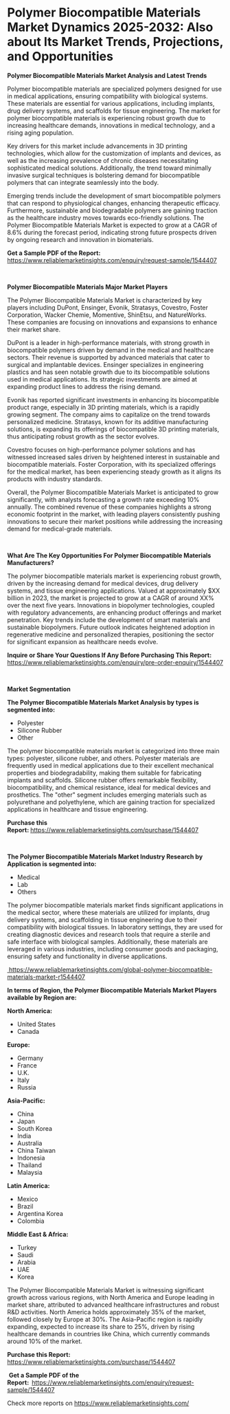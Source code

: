 <p><h1>Polymer Biocompatible Materials Market Dynamics 2025-2032: Also about Its Market Trends, Projections, and Opportunities</h1></p><p><strong>Polymer Biocompatible Materials Market Analysis and Latest Trends</strong></p>
<p><p>Polymer biocompatible materials are specialized polymers designed for use in medical applications, ensuring compatibility with biological systems. These materials are essential for various applications, including implants, drug delivery systems, and scaffolds for tissue engineering. The market for polymer biocompatible materials is experiencing robust growth due to increasing healthcare demands, innovations in medical technology, and a rising aging population. </p><p>Key drivers for this market include advancements in 3D printing technologies, which allow for the customization of implants and devices, as well as the increasing prevalence of chronic diseases necessitating sophisticated medical solutions. Additionally, the trend toward minimally invasive surgical techniques is bolstering demand for biocompatible polymers that can integrate seamlessly into the body.</p><p>Emerging trends include the development of smart biocompatible polymers that can respond to physiological changes, enhancing therapeutic efficacy. Furthermore, sustainable and biodegradable polymers are gaining traction as the healthcare industry moves towards eco-friendly solutions. The Polymer Biocompatible Materials Market is expected to grow at a CAGR of 8.6% during the forecast period, indicating strong future prospects driven by ongoing research and innovation in biomaterials.</p></p>
<p><strong>Get a Sample PDF of the Report:&nbsp;</strong> <a href="https://www.reliablemarketinsights.com/enquiry/request-sample/1544407?utm_campaign=2206&utm_medium=2&utm_source=Github&utm_content=ia&utm_term=01022025&utm_id=polymer-biocompatible-materials">https://www.reliablemarketinsights.com/enquiry/request-sample/1544407</a></p>
<p>&nbsp;</p>
<p><strong>Polymer Biocompatible Materials Major Market Players</strong></p>
<p><p>The Polymer Biocompatible Materials Market is characterized by key players including DuPont, Ensinger, Evonik, Stratasys, Covestro, Foster Corporation, Wacker Chemie, Momentive, ShinEtsu, and NatureWorks. These companies are focusing on innovations and expansions to enhance their market share.</p><p>DuPont is a leader in high-performance materials, with strong growth in biocompatible polymers driven by demand in the medical and healthcare sectors. Their revenue is supported by advanced materials that cater to surgical and implantable devices. Ensinger specializes in engineering plastics and has seen notable growth due to its biocompatible solutions used in medical applications. Its strategic investments are aimed at expanding product lines to address the rising demand.</p><p>Evonik has reported significant investments in enhancing its biocompatible product range, especially in 3D printing materials, which is a rapidly growing segment. The company aims to capitalize on the trend towards personalized medicine. Stratasys, known for its additive manufacturing solutions, is expanding its offerings of biocompatible 3D printing materials, thus anticipating robust growth as the sector evolves.</p><p>Covestro focuses on high-performance polymer solutions and has witnessed increased sales driven by heightened interest in sustainable and biocompatible materials. Foster Corporation, with its specialized offerings for the medical market, has been experiencing steady growth as it aligns its products with industry standards.</p><p>Overall, the Polymer Biocompatible Materials Market is anticipated to grow significantly, with analysts forecasting a growth rate exceeding 10% annually. The combined revenue of these companies highlights a strong economic footprint in the market, with leading players consistently pushing innovations to secure their market positions while addressing the increasing demand for medical-grade materials.</p></p>
<p>&nbsp;</p>
<p><strong>What Are The Key Opportunities For Polymer Biocompatible Materials Manufacturers?</strong></p>
<p><p>The polymer biocompatible materials market is experiencing robust growth, driven by the increasing demand for medical devices, drug delivery systems, and tissue engineering applications. Valued at approximately $XX billion in 2023, the market is projected to grow at a CAGR of around XX% over the next five years. Innovations in biopolymer technologies, coupled with regulatory advancements, are enhancing product offerings and market penetration. Key trends include the development of smart materials and sustainable biopolymers. Future outlook indicates heightened adoption in regenerative medicine and personalized therapies, positioning the sector for significant expansion as healthcare needs evolve.</p></p>
<p><strong>Inquire or Share Your Questions If Any Before Purchasing This Report:</strong> <a href="https://www.reliablemarketinsights.com/enquiry/pre-order-enquiry/1544407?utm_campaign=2206&utm_medium=2&utm_source=Github&utm_content=ia&utm_term=01022025&utm_id=polymer-biocompatible-materials">https://www.reliablemarketinsights.com/enquiry/pre-order-enquiry/1544407</a></p>
<p>&nbsp;</p>
<p><strong>Market Segmentation</strong></p>
<p><strong>The Polymer Biocompatible Materials Market Analysis by types is segmented into:</strong></p>
<p><ul><li>Polyester</li><li>Silicone Rubber</li><li>Other</li></ul></p>
<p><p>The polymer biocompatible materials market is categorized into three main types: polyester, silicone rubber, and others. Polyester materials are frequently used in medical applications due to their excellent mechanical properties and biodegradability, making them suitable for fabricating implants and scaffolds. Silicone rubber offers remarkable flexibility, biocompatibility, and chemical resistance, ideal for medical devices and prosthetics. The "other" segment includes emerging materials such as polyurethane and polyethylene, which are gaining traction for specialized applications in healthcare and tissue engineering.</p></p>
<p><strong>Purchase this Report:&nbsp;</strong><a href="https://www.reliablemarketinsights.com/purchase/1544407?utm_campaign=2206&utm_medium=2&utm_source=Github&utm_content=ia&utm_term=01022025&utm_id=polymer-biocompatible-materials">https://www.reliablemarketinsights.com/purchase/1544407</a></p>
<p>&nbsp;</p>
<p><strong>The Polymer Biocompatible Materials Market Industry Research by Application is segmented into:</strong></p>
<p><ul><li>Medical</li><li>Lab</li><li>Others</li></ul></p>
<p><p>The polymer biocompatible materials market finds significant applications in the medical sector, where these materials are utilized for implants, drug delivery systems, and scaffolding in tissue engineering due to their compatibility with biological tissues. In laboratory settings, they are used for creating diagnostic devices and research tools that require a sterile and safe interface with biological samples. Additionally, these materials are leveraged in various industries, including consumer goods and packaging, ensuring safety and functionality in diverse applications.</p></p>
<p><a href="https://www.reliablemarketinsights.com/global-polymer-biocompatible-materials-market-r1544407?utm_campaign=2206&utm_medium=2&utm_source=Github&utm_content=ia&utm_term=01022025&utm_id=polymer-biocompatible-materials">&nbsp;https://www.reliablemarketinsights.com/global-polymer-biocompatible-materials-market-r1544407</a></p>
<p><strong>In terms of Region, the Polymer Biocompatible Materials Market Players available by Region are:</strong></p>
<p>
    <p> <strong> North America: </strong>
        <ul>
            <li>United States</li>
            <li>Canada</li>
        </ul>
        </p> 
    <p> <strong> Europe: </strong>
        <ul>
            <li>Germany</li>
            <li>France</li>
            <li>U.K.</li>
            <li>Italy</li>
            <li>Russia</li>
        </ul>
        </p> 
    <p> <strong> Asia-Pacific: </strong>
        <ul>
            <li>China</li>
            <li>Japan</li>
            <li>South Korea</li>
            <li>India</li>
            <li>Australia</li>
            <li>China Taiwan</li>
            <li>Indonesia</li>
            <li>Thailand</li>
            <li>Malaysia</li>
        </ul>
        </p> 
    <p> <strong> Latin America: </strong>
        <ul>
            <li>Mexico</li>
            <li>Brazil</li>
            <li>Argentina Korea</li>
            <li>Colombia</li>
        </ul>
        </p> 
    <p> <strong> Middle East & Africa: </strong>
        <ul>
            <li>Turkey</li>
            <li>Saudi</li>
            <li>Arabia</li>
            <li>UAE</li>
            <li>Korea</li>
        </ul>
    </p>
    </p>
<p><p>The Polymer Biocompatible Materials Market is witnessing significant growth across various regions, with North America and Europe leading in market share, attributed to advanced healthcare infrastructures and robust R&D activities. North America holds approximately 35% of the market, followed closely by Europe at 30%. The Asia-Pacific region is rapidly expanding, expected to increase its share to 25%, driven by rising healthcare demands in countries like China, which currently commands around 10% of the market.</p></p>
<p><strong>Purchase this Report: </strong><a href="https://www.reliablemarketinsights.com/purchase/1544407?utm_campaign=2206&utm_medium=2&utm_source=Github&utm_content=ia&utm_term=01022025&utm_id=polymer-biocompatible-materials">https://www.reliablemarketinsights.com/purchase/1544407</a></p>
<p>&nbsp;<strong>Get a Sample PDF of the Report:&nbsp;&nbsp;</strong><a href="https://www.reliablemarketinsights.com/enquiry/request-sample/1544407?utm_campaign=2206&utm_medium=2&utm_source=Github&utm_content=ia&utm_term=01022025&utm_id=polymer-biocompatible-materials">https://www.reliablemarketinsights.com/enquiry/request-sample/1544407</a></p>
<p><strong></strong></p>
<p>Check more reports on <a href="https://www.reliablemarketinsights.com/?utm_campaign=2206&utm_medium=2&utm_source=Github&utm_content=ia&utm_term=01022025&utm_id=polymer-biocompatible-materials">https://www.reliablemarketinsights.com/</a></p>